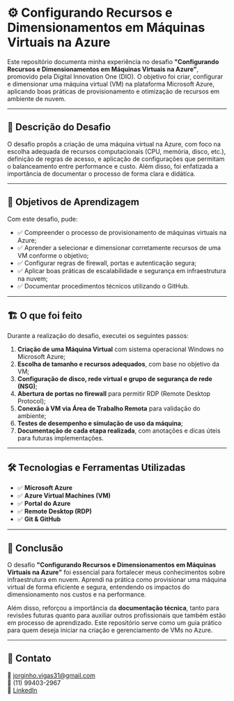 # ⚙️ Configurando Recursos e Dimensionamentos em Máquinas Virtuais na Azure

Este repositório documenta minha experiência no desafio **"Configurando Recursos e Dimensionamentos em Máquinas Virtuais na Azure"**, promovido pela Digital Innovation One (DIO). O objetivo foi criar, configurar e dimensionar uma máquina virtual (VM) na plataforma Microsoft Azure, aplicando boas práticas de provisionamento e otimização de recursos em ambiente de nuvem.

---

## 📘 Descrição do Desafio

O desafio propôs a criação de uma máquina virtual na Azure, com foco na escolha adequada de recursos computacionais (CPU, memória, disco, etc.), definição de regras de acesso, e aplicação de configurações que permitam o balanceamento entre performance e custo. Além disso, foi enfatizada a importância de documentar o processo de forma clara e didática.

---

## 🎯 Objetivos de Aprendizagem

Com este desafio, pude:

- ✅ Compreender o processo de provisionamento de máquinas virtuais na Azure;
- ✅ Aprender a selecionar e dimensionar corretamente recursos de uma VM conforme o objetivo;
- ✅ Configurar regras de firewall, portas e autenticação segura;
- ✅ Aplicar boas práticas de escalabilidade e segurança em infraestrutura na nuvem;
- ✅ Documentar procedimentos técnicos utilizando o GitHub.

---

## 🏗️ O que foi feito

Durante a realização do desafio, executei os seguintes passos:

1. **Criação de uma Máquina Virtual** com sistema operacional Windows no Microsoft Azure;
2. **Escolha de tamanho e recursos adequados**, com base no objetivo da VM;
3. **Configuração de disco, rede virtual e grupo de segurança de rede (NSG)**;
4. **Abertura de portas no firewall** para permitir RDP (Remote Desktop Protocol);
5. **Conexão à VM via Área de Trabalho Remota** para validação do ambiente;
6. **Testes de desempenho e simulação de uso da máquina**;
7. **Documentação de cada etapa realizada**, com anotações e dicas úteis para futuras implementações.

---

## 🛠️ Tecnologias e Ferramentas Utilizadas

- ✅ **Microsoft Azure**  
- ✅ **Azure Virtual Machines (VM)**  
- ✅ **Portal do Azure**  
- ✅ **Remote Desktop (RDP)**  
- ✅ **Git & GitHub**

---

## 📎 Conclusão

O desafio **"Configurando Recursos e Dimensionamentos em Máquinas Virtuais na Azure"** foi essencial para fortalecer meus conhecimentos sobre infraestrutura em nuvem. Aprendi na prática como provisionar uma máquina virtual de forma eficiente e segura, entendendo os impactos do dimensionamento nos custos e na performance.

Além disso, reforçou a importância da **documentação técnica**, tanto para revisões futuras quanto para auxiliar outros profissionais que também estão em processo de aprendizado. Este repositório serve como um guia prático para quem deseja iniciar na criação e gerenciamento de VMs no Azure.

---

## 🔗 Contato

📧 jorginho.vigas31@gmail.com  
📱 (11) 99403-2967  
💼 [LinkedIn](https://www.linkedin.com/in/jorgevigas/)
